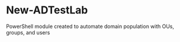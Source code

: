 # New-ADTestLab
PowerShell module created to automate domain population with OUs, groups, and users
